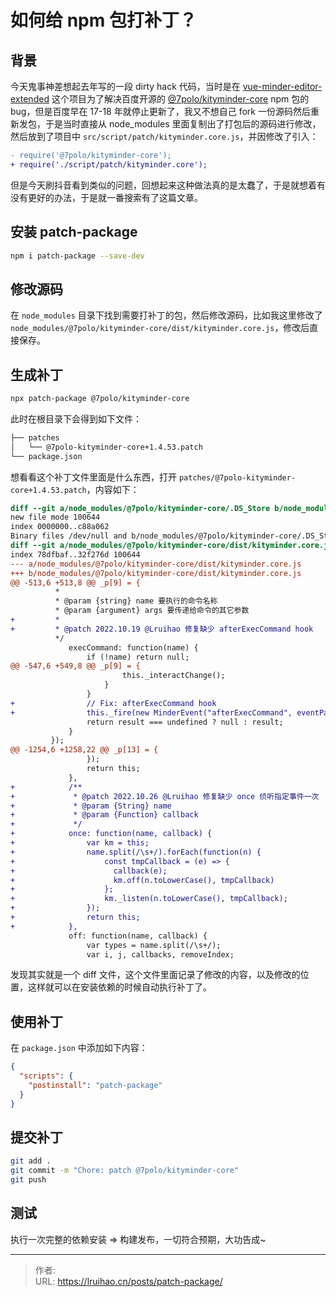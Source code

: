 # 如何给 npm 包打补丁？


## 背景

今天鬼事神差想起去年写的一段 dirty hack 代码，当时是在 [vue-minder-editor-extended](https://github.com/Lruihao/vue-minder-editor-extended) 这个项目为了解决百度开源的 [@7polo/kityminder-core](https://github.com/fex-team/kityminder-core) npm 包的 bug，但是百度早在 17-18 年就停止更新了，我又不想自己 fork 一份源码然后重新发包，于是当时直接从 node_modules 里面复制出了打包后的源码进行修改，然后放到了项目中 `src/script/patch/kityminder.core.js`，并因修改了引入：

```diff
- require('@7polo/kityminder-core');
+ require('./script/patch/kityminder.core');
```

但是今天刷抖音看到类似的问题，回想起来这种做法真的是太蠢了，于是就想着有没有更好的办法，于是就一番搜索有了这篇文章。

## 安装 patch-package

```bash
npm i patch-package --save-dev
```

## 修改源码

在 `node_modules` 目录下找到需要打补丁的包，然后修改源码，比如我这里修改了 `node_modules/@7polo/kityminder-core/dist/kityminder.core.js`，修改后直接保存。

## 生成补丁

```bash
npx patch-package @7polo/kityminder-core
```

此时在根目录下会得到如下文件：

```bash
├── patches
│   └── @7polo-kityminder-core+1.4.53.patch
└── package.json
```

想看看这个补丁文件里面是什么东西，打开 `patches/@7polo-kityminder-core+1.4.53.patch`，内容如下：

```diff
diff --git a/node_modules/@7polo/kityminder-core/.DS_Store b/node_modules/@7polo/kityminder-core/.DS_Store
new file mode 100644
index 0000000..c88a062
Binary files /dev/null and b/node_modules/@7polo/kityminder-core/.DS_Store differ
diff --git a/node_modules/@7polo/kityminder-core/dist/kityminder.core.js b/node_modules/@7polo/kityminder-core/dist/kityminder.core.js
index 78dfbaf..32f276d 100644
--- a/node_modules/@7polo/kityminder-core/dist/kityminder.core.js
+++ b/node_modules/@7polo/kityminder-core/dist/kityminder.core.js
@@ -513,6 +513,8 @@ _p[9] = {
          *
          * @param {string} name 要执行的命令名称
          * @param {argument} args 要传递给命令的其它参数
+         * 
+         * @patch 2022.10.19 @Lruihao 修复缺少 afterExecCommand hook
          */
             execCommand: function(name) {
                 if (!name) return null;
@@ -547,6 +549,8 @@ _p[9] = {
                         this._interactChange();
                     }
                 }
+                // Fix: afterExecCommand hook
+                this._fire(new MinderEvent("afterExecCommand", eventParams, false));
                 return result === undefined ? null : result;
             }
         });
@@ -1254,6 +1258,22 @@ _p[13] = {
                 });
                 return this;
             },
+            /**
+             * @patch 2022.10.26 @Lruihao 修复缺少 once 侦听指定事件一次
+             * @param {String} name 
+             * @param {Function} callback 
+             */
+            once: function(name, callback) {
+                var km = this;
+                name.split(/\s+/).forEach(function(n) {
+                    const tmpCallback = (e) => {
+                      callback(e);
+                      km.off(n.toLowerCase(), tmpCallback)
+                    };
+                    km._listen(n.toLowerCase(), tmpCallback);
+                });
+                return this;
+            },
             off: function(name, callback) {
                 var types = name.split(/\s+/);
                 var i, j, callbacks, removeIndex;
```

发现其实就是一个 diff 文件，这个文件里面记录了修改的内容，以及修改的位置，这样就可以在安装依赖的时候自动执行补丁了。

## 使用补丁

在 `package.json` 中添加如下内容：

```json
{
  "scripts": {
    "postinstall": "patch-package"
  }
}
```

## 提交补丁

```bash
git add .
git commit -m "Chore: patch @7polo/kityminder-core"
git push
```

## 测试

执行一次完整的依赖安装 => 构建发布，一切符合预期，大功告成~


---

> 作者:   
> URL: https://lruihao.cn/posts/patch-package/  

